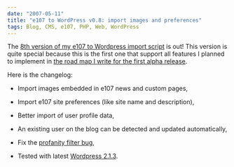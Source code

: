 ```yaml
---
date: "2007-05-11"
title: "e107 to WordPress v0.8: import images and preferences"
tags: Blog, CMS, e107, PHP, Web, WordPress
---
```


The [8th version of my e107 to Wordpress import script](https://wordpress.org/extend/plugins/e107-importer/) is out! This version is quite special because this is the first one that support all features I planned to implement in [the road map I write for the first alpha release](https://kevin.deldycke.com/2006/08/e107-to-wordpress-importer-alpha-version/).

Here is the changelog:

  * Import images embedded in e107 news and custom pages,

  * Import e107 site preferences (like site name and description),

  * Better import of user profile data,

  * An existing user on the blog can be detected and updated automatically,

  * Fix the [profanity filter bug](https://kevin.deldycke.com/2006/11/wordpress-to-e107-v06-better-content-rendering-and-extended-news-support/#comment-2499),

  * Tested with latest [Wordpress 2.1.3](https://wordpress.org/development/2007/04/wordpress-213-and-2010/).

